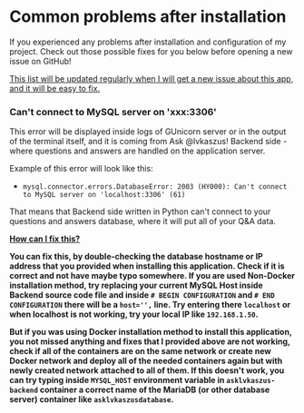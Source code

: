# Common problems after installation

If you experienced any problems after installation and configuration of my project. Check out those possible fixes for you below before opening a new issue on GitHub!

<u>This list will be updated regularly when I will get a new issue about this app, and it will be easy to fix.</u>

### Can't connect to MySQL server on 'xxx:3306'

This error will be displayed inside logs of GUnicorn server or in the output of the terminal itself, and it is coming from Ask @lvkaszus! Backend side - where questions and answers are handled on the application server.

Example of this error will look like this:
- `mysql.connector.errors.DatabaseError: 2003 (HY000): Can't connect to MySQL server on 'localhost:3306' (61)`


That means that Backend side written in Python can't connect to your questions and answers database, where it will put all of your Q&A data.

<u><b>How can I fix this?<b></u>

You can fix this, by double-checking the database hostname or IP address that you provided when installing this application. Check if it is correct and not have maybe typo somewhere. If you are used Non-Docker installation method, try replacing your current MySQL Host inside Backend source code file and inside `# BEGIN CONFIGURATION` and `# END CONFIGURATION` there will be a `host='',` line. Try entering there `localhost` or when localhost is not working, try your local IP like `192.168.1.50`.

But if you was using Docker installation method to install this application, you not missed anything and fixes that I provided above are not working, check if all of the containers are on the same network or create new Docker network and deploy all of the needed containers again but with newly created network attached to all of them. If this doesn't work, you can try typing inside `MYSQL_HOST` environment variable in `asklvkaszus-backend` container a correct name of the MariaDB (or other database server) container like `asklvkaszusdatabase`.

